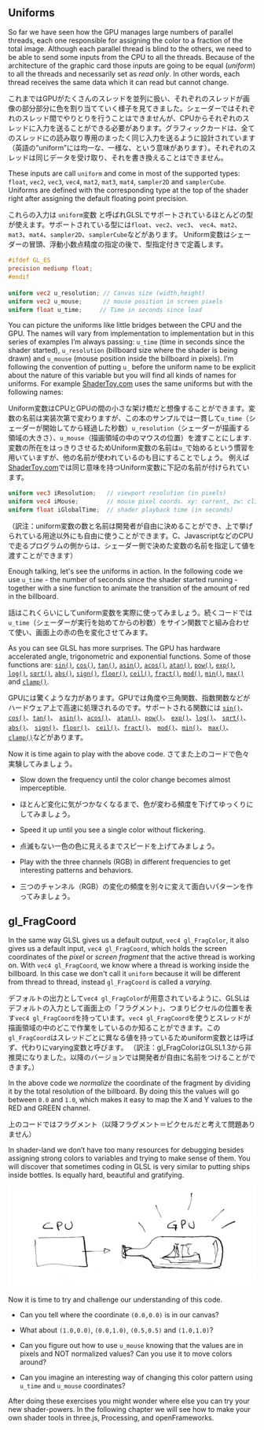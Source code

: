 ## Uniforms

So far we have seen how the GPU manages large numbers of parallel threads, each one responsible for assigning the color to a fraction of the total image. Although each parallel thread is blind to the others, we need to be able to send some inputs from the CPU to all the threads. Because of the architecture of the graphic card those inputs are going to be equal (*uniform*) to all the threads and necessarily set as *read only*. In other words, each thread receives the same data which it can read but cannot change.

これまではGPUがたくさんのスレッドを並列に扱い、それぞれのスレッドが画像の部分部分に色を割り当てていく様子を見てきました。シェーダーではそれぞれのスレッド間でやりとりを行うことはできませんが、CPUからそれぞれのスレッドに入力を送ることができる必要があります。グラフィックカードは、全てのスレッドにの読み取り専用のまったく同じ入力を送るように設計されています（英語の”uniform”には均一な、一様な、という意味があります）。それぞれのスレッドは同じデータを受け取り、それを書き換えることはできません。

These inputs are call ```uniform``` and come in most of the supported types: ```float```, ```vec2```, ```vec3```, ```vec4```, ```mat2```, ```mat3```, ```mat4```, ```sampler2D``` and ```samplerCube```. Uniforms are defined with the corresponding type at the top of the shader right after assigning the default floating point precision.

これらの入力は ```uniform```変数 と呼ばれGLSLでサポートされているほとんどの型が使えます。サポートされている型には```float```、```vec2```、```vec3```、 ```vec4```、```mat2```、```mat3```、```mat4```、```sampler2D```、```samplerCube```などがあります。
Uniform変数はシェーダーの冒頭、浮動小数点精度の指定の後で、型指定付きで定義します。

```glsl
#ifdef GL_ES
precision mediump float;
#endif

uniform vec2 u_resolution; // Canvas size (width,height)
uniform vec2 u_mouse;      // mouse position in screen pixels
uniform float u_time;	  // Time in seconds since load
```

You can picture the uniforms like little bridges between the CPU and the GPU. The names will vary from implementation to implementation but in this series of examples I’m always passing: ```u_time``` (time in seconds since the shader started), ```u_resolution``` (billboard size where the shader is being drawn) and ```u_mouse``` (mouse position inside the billboard in pixels). I’m following the convention of putting ```u_``` before the uniform name to be explicit about the nature of this variable but you will find all kinds of names for uniforms. For example [ShaderToy.com](https://www.shadertoy.com/) uses the same uniforms but with the following names:

Uniform変数はCPUとGPUの間の小さな架け橋だと想像することができます。変数の名前は実装次第で変わりますが、この本のサンプルでは一貫して```u_time```（シェーダーが開始してから経過した秒数）```u_resolution```（シェーダーが描画する領域の大きさ）、```u_mouse```（描画領域の中のマウスの位置）を渡すことにします.変数の所在をはっきりさせるためUniform変数の名前は```u_```で始めるという慣習を用いていますが、他の名前が使われているのも目にすることでしょう。
例えば[ShaderToy.com](https://www.shadertoy.com/)では同じ意味を持つUniform変数に下記の名前が付けられています。

```glsl
uniform vec3 iResolution;   // viewport resolution (in pixels)
uniform vec4 iMouse;        // mouse pixel coords. xy: current, zw: click
uniform float iGlobalTime;  // shader playback time (in seconds)
```

（訳注：uniform変数の数と名前は開発者が自由に決めることができ、上で挙げられている用途以外にも自由に使うことができます。C、JavascriptなどのCPUで走るプログラムの側からは、シェーダー側で決めた変数の名前を指定して値を渡すことができます）

Enough talking, let's see the uniforms in action. In the following code we use ```u_time``` - the number of seconds since the shader started running - together with a sine function to animate the transition of the amount of red in the billboard.

話はこれくらいにしてuniform変数を実際に使ってみましょう。続くコードでは```u_time```（シェーダーが実行を始めてからの秒数）をサイン関数でと組み合わせて使い、画面上の赤の色を変化させてみます。

<div class="codeAndCanvas" data="time.frag"></div>

As you can see GLSL has more surprises. The GPU has hardware accelerated angle, trigonometric and exponential functions. Some of those functions are: [```sin()```](../glossary/?search=sin), [```cos()```](../glossary/?search=cos), [```tan()```](../glossary/?search=tan), [```asin()```](../glossary/?search=asin), [```acos()```](../glossary/?search=acos), [```atan()```](../glossary/?search=atan), [```pow()```](../glossary/?search=pow), [```exp()```](../glossary/?search=exp), [```log()```](../glossary/?search=log), [```sqrt()```](../glossary/?search=sqrt), [```abs()```](../glossary/?search=abs), [```sign()```](../glossary/?search=sign), [```floor()```](../glossary/?search=floor), [```ceil()```](../glossary/?search=ceil), [```fract()```](../glossary/?search=fract), [```mod()```](../glossary/?search=mod), [```min()```](../glossary/?search=min), [```max()```](../glossary/?search=max) and [```clamp()```](../glossary/?search=clamp).

GPUには驚くような力があります。GPUでは角度や三角関数、指数関数などがハードウェア上で高速に処理されるのです。サポートされる関数には [```sin()```](../glossary/?search=sin)、 [```cos()```](../glossary/?search=cos)、[```tan()```](../glossary/?search=tan)、 [```asin()```](../glossary/?search=asin)、[```acos()```](../glossary/?search=acos)、 [```atan()```](../glossary/?search=atan)、[```pow()```](../glossary/?search=pow)、 [```exp()```](../glossary/?search=exp)、[```log()```](../glossary/?search=log)、 [```sqrt()```](../glossary/?search=sqrt)、[```abs()```](../glossary/?search=abs)、 [```sign()```](../glossary/?search=sign)、[```floor()```](../glossary/?search=floor)、 [```ceil()```](../glossary/?search=ceil)、[```fract()```](../glossary/?search=fract)、 [```mod()```](../glossary/?search=mod)、[```min()```](../glossary/?search=min)、 [```max()```](../glossary/?search=max)、[```clamp()```](../glossary/?search=clamp)などがあります。

Now it is time again to play with the above code.
さてまた上のコードで色々実験してみましょう。

* Slow down the frequency until the color change becomes almost imperceptible.

* ほとんど変化に気がつかなくなるまで、色が変わる頻度を下げてゆっくりにしてみましょう。

* Speed it up until you see a single color without flickering.

* 点滅もない一色の色に見えるまでスピードを上げてみましょう。

* Play with the three channels (RGB) in different frequencies to get interesting patterns and behaviors.

* 三つのチャンネル（RGB）の変化の頻度を別々に変えて面白いパターンを作ってみましょう。

## gl_FragCoord

In the same way GLSL gives us a default output, ```vec4 gl_FragColor```, it also gives us a default input, ```vec4 gl_FragCoord```, which holds the screen coordinates of the *pixel* or *screen fragment* that the active thread is working on. With ```vec4 gl_FragCoord```, we know where a thread is working inside the billboard. In this case we don't call it ```uniform``` because it will be different from thread to thread, instead ```gl_FragCoord``` is called a *varying*.

デフォルトの出力として```vec4 gl_FragColor```が用意されているように、GLSLはデフォルトの入力として画面上の「フラグメント」、つまりピクセルの位置を表す```vec4 gl_FragCoord```を持っています。```vec4 gl_FragCoord```を使うとスレッドが描画領域の中のどこで作業をしているのか知ることができます。この```gl_FragCoord```はスレッドごとに異なる値を持っているためuniform変数とは呼ばず、代わりにvarying変数と呼びます。
（訳注：gl_FragColorはGLSL1.3から非推奨になりました。以降のバージョンでは開発者が自由に名前をつけることができます。）

<div class="codeAndCanvas" data="space.frag"></div>

In the above code we *normalize* the coordinate of the fragment by dividing it by the total resolution of the billboard. By doing this the values will go between ```0.0``` and ```1.0```, which makes it easy to map the X and Y values to the RED and GREEN channel.

上のコードではフラグメント（以降フラグメント＝ピクセルだと考えて問題ありません）

In shader-land we don’t have too many resources for debugging besides assigning strong colors to variables and trying to make sense of them. You will discover that sometimes coding in GLSL is very similar to putting ships inside bottles. Is equally hard, beautiful and gratifying.

![](08.png)

Now it is time to try and challenge our understanding of this code.

* Can you tell where the coordinate ```(0.0,0.0)``` is in our canvas?

* What about ```(1.0,0.0)```, ```(0.0,1.0)```, ```(0.5,0.5)``` and ```(1.0,1.0)```?

* Can you figure out how to use ```u_mouse``` knowing that the values are in pixels and NOT normalized values? Can you use it to move colors around?

* Can you imagine an interesting way of changing this color pattern using ```u_time``` and ```u_mouse``` coordinates?

After doing these exercises you might wonder where else you can try your new shader-powers. In the following chapter we will see  how to make your own shader tools in three.js, Processing, and openFrameworks.
